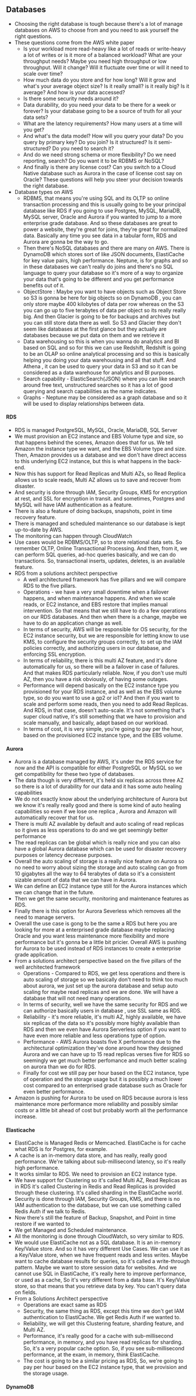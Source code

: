 ## Databases

+ Choosing the right database is tough because there's a lot of manage databases on AWS to choose from and you need to ask yourself the right questions.
+ These questions come from the AWS white paper
	+ Is your workload more read-heavy like a lot of reads or write-heavy a lot of writes or is it more of a balanced workload? What are your throughput needs? Maybe you need high throughput or low throughput.
	  Will it change? Will it fluctuate over time or will it need to scale over time? 
	+ How much data do you store and for how long? Will it grow and what's your average object size? Is it really small? is it really big? Is it average? And how is your data accessed?
    + Is there some security needs around it?
    + Data durability, do you need your data to be there for a week or forever? Is your database going to be a source of truth for all your data sets?
    + What are the latency requirements? How many users at a time will you get?
    + And what's the data model? How will you query your data? Do you query by primary key? Do you join? Is it structured? Is it semi-structured? Do you need to search it?
    + And do we need strong schema or more flexibility? Do we need reporting, search? Do you want it to be RDBMS or NoSQL?
    + And finally is there any license cost? Can you switch to a Cloud Native database such as Aurora in the case of license cost say on Oracle?
  These questions will help you steer your decision towards the right database.
+ Database types on AWS
	+ RDBMS, that means you're using SQL and its OLTP so online transaction processing and this is usually going to be your principal database like RDS if you going to use Postgres, MySQL, MariaDB,
	  MySQL server, Oracle and Aurora if you wanted to jump to a more enterprise grade database. And so these databases are great to power a website, they're great for joins, they're great for normalized data.
	  Basically any time you see data in a tabular form, RDS and Aurora are gonna be the way to go.
	+ Then there's NoSQL databases and there are many on AWS. There is DynamoDB which stores sort of like JSON documents, ElastiCache for key value pairs, high performance. Neptune, is for graphs and so in these 
	  databases we can't really do joins and there's no SQL language to query your database so it's more of a way to organize your data that's going to be different and you get performance benefits out of it.
	+ ObjectStore : Maybe you want to have objects such as Object Store so S3 is gonna be here for big objects so on DynamoDB , you can only store maybe 400 kilobytes of data per row whereas on the S3 you can go 
	  up to five terabytes of data per object so its really really big. And then Glacier is going to be for backups and archives but you can still store data there as well. So S3 and Glacier they don't seem like databases
	  at the first glance but they actually are databases because we put data on them and we retrieve it
	+ Data warehousing so this is when you wanna do analytics and BI based on SQL and so for this we can use Redshift, Redshift is going to be an OLAP so online analytical processing and so this is basically
	  helping you doing your data warehousing and all that stuff. And Athena , it can be used to query your data in S3 and so it can be considered as a data warehouse for analytics and BI purposes.
	+ Search capability - ElasticSearch(JSON) where you can like search around free text, unstructured searches so it has a lot of good querying and search capabilities as the name indicates.
	+ Graphs - Neptune may be considered as a graph database and so it will be used to display relationships between data.

#### RDS

+ RDS is managed PostgreSQL, MySQL, Oracle, MariaDB, SQL Server
+ We must provision an EC2 instance and EBS Volume type and size, so that happens behind the scenes, Amazon does that for us. We tell Amazon the instance type we want, and the EBS Volume type and size.
  Then, Amazon provides us a database and we don't have direct access to this underlying EC2 instance, but this is what happens in the back-end.
+ Now this has support for Read Replicas and Multi AZs, so Read Replica allows us to scale reads, Multi AZ allows us to save and recover from disaster.
+ And security is done through IAM, Security Groups, KMS for encryption at rest, and SSL for encryption in transit. and sometimes, Postgres and MySQL will have IAM authentication as a feature.
+ There is also a feature of doing backups, snapshots, point in time recovery feature. 
+ There is managed and scheduled maintenance so our database is kept up-to-date by AWS.
+ The monitoring can happen through CloudWatch 
+ Use cases would be RDBMS/OLTP, so to store relational data sets. So remember OLTP, Online Transactional Processing. And then, from it, we can perform SQL queries, ad-hoc queries basically, and we can do transactions.
  So, transactional inserts, updates, deletes, is an available feature.
+ RDS from a solutions architect perspective
	+ A well architectured framework has five pillars and we will compare RDS to the five pillars.
	+ Operations -  we have a very small downtime when a failover happens, and when maintenance happens. And when we scale reads, or EC2 instance, and EBS restore that implies manual intervention. So that means that we still have
	  to do a few operations on our RDS databases. And then when there is a change, maybe we have to do an application change as well.
	+ In terms of security, AWS will be responsible for OS security, for the EC2 instance security, but we are responsible for letting know to use KMS, to configure the security groups correctly, to set up the IAM policies correctly,
	  and authorizing users in our database, and enforcing SSL encryption.
	+ In terms of reliability, there is this multi AZ feature, and it's done automatically for us, so there will be a failover in case of failures. And that makes RDS particularly reliable. Now, if you don't use multi AZ,
	  then you have a risk obviously, of having some outages.
	+ Performance will depend basically on the EC2 instance type you provisioned for your RDS instance, and as well as the EBS volume type, so do you want to use a gp2 or io1? And then if you want to scale and perform some reads,
	  then you need to add Read Replicas. And RDS, in that case, doesn't auto-scale. It's not something that's super cloud native, it's still something that we have to provision and scale manually, and basically, adapt based on our workload.
	+ In terms of cost, it is very simple, you're going to pay per the hour, based on the provisioned EC2 instance type, and the EBS volume.

#### Aurora

+ Aurora is a database managed by AWS, it's under the RDS service for now and the API is compatible for either PostgreSQL or MySQL so we get compatibility for these two type of databases.
+ The data though is very different, it's held six replicas across three AZ so there is a lot of durability for our data and it has some auto healing capabilities
+ We do not exactly know about the underlying architecture of Aurora but we know it's really really good and there is some kind of auto healing capabilities so even if we lose one replica , Aurora and Amazon will automatically recover that 
  for us.
+ There is multi AZ available by default and auto scaling of read replicas so it gives as less operations to do and we get seemingly better performance
+ The read replicas can be global which is really nice and you can also have a global Aurora database which can be used for disaster recovery purposes or latency decrease purposes.
+ Overall the auto scaling of storage is a really nice feature on Aurora so no need to worry about sizing the storage and auto scaling can go from 10 gigabytes all the way to 64 terabytes of data so it's a consistent sizable amount of data
  that we can have in Aurora.
+ We can define an EC2 instance type still for the Aurora instances which we can change that in the future.
+ Then we get the same security, monitoring and maintenance features as RDS.
+ Finally there is this option for Aurora Severless which removes all the need to manage servers.
+ Overall the use case is gong to be the same a RDS but here you are looking for more at a enterprised grade database maybe replacing Oracle and you want less maintenance more flexibility and more performance but it's gonna be a little 
  bit pricier. Overall AWS is pushing for Aurora to be used instead of RDS instances to create a enterprise grade application.
+ From a solutions architect perspective based on the five pillars of the well architected framework
	+ Operations - Compared to RDS, we get less operations and there is auto scaling of storage so we basically don't need to think too much about aurora, we just set up the aurora database and setup auto scaling for maybe read
	  replicas and we are done. We will have a database that will not need many operations.
	+ In terms of security, well we have the same security for RDS and we can authorize basically users in database , use SSL same as RDS.
	+ Reliability - it's more reliable, it's multi AZ, highly available, we have six replicas of the data so it's possibly more highly available than RDS and then we even have Aurora Serverless option if you want to have even more reliable
	  and less operations type of option.
	+ Performance - AWS Aurora boasts five X performance due to the architectural optimization they've done around how they designed Aurora and we can have up to 15 read replicas verses five for RDS so seemingly we get much better perfomance
	  and much better scaling on aurora than we do for RDS.
	+ Finally for cost we still pay per hour based on the EC2 instance, type of operation and the storage usage but it is possibly a much lower cost compared to an enterprised grade database such as Oracle for even better performance.
+ Amazon is pushing for Aurora to be used on RDS because aurora is less maintenance more performance more reliability and possibly similar costs or a little bit ahead of cost but probably worth all the performance increase.

#### Elasticache

+ ElastiCache is Managed Redis or Memcached. ElastiCache is for cache what RDS is for Postgres, for example. 
+ A cache is an in-memory data store, and has really, really good performance. We're talking about sub-millisecond latency, so it's really high performance.
+ It works similar to RDS. We need to provision an EC2 instance type. 
+ We have support for Clustering so it's called Multi AZ, Read Replicas as in RDS it's called Clustering in Redis and Read Replicas is provided through these clustering. It's called sharding in the ElastiCache world.
+ Security is done through IAM, Security Groups, KMS, and there is no IAM authentication to the database, but we can use something called Redis Auth if we talk to Redis.
+ Now there's still the feature of Backup, Snapshot, and Point in time restore if we wanted to
+ We get Managed and Scheduled maintenance.
+ All the monitoring is done through CloudWatch, so very similar to RDS.
+ We would use ElastiCache not as a SQL database. It is an in-memory Key/Value store. And so it has very different Use Cases. We can use it as a Key/Value store, when we have frequent reads and less writes.
  Maybe want to cache database results for queries, so it's called a write-through pattern. Maybe we want to store session data for websites. And we cannot use SQL in ElastiCache, it's really here to improve performance,
  or used as a cache, So it's very different from a data base. It's Key/Value store, so that means that you retrieve data by key. You can't query data on fields.
+ From a Solutions Architect perspective
	+ Operations are exact same as RDS
	+ Security, the same thing as RDS, except this time we don't get IAM authentication to ElastiCache. We get Redis Auth if we wanted to.
	+ Reliability, we will get this Clustering feature, sharding feature, and Multi AZ.
	+ Performance, it's really good for a cache with sub-millisecond performance, in memory, and you have read replicas for sharding. So, it's a very popular cache option. So, if you see sub-millisecond performance, at the exam,
	  in memory, think ElastiCache.
	+ The cost is going to be a similar pricing as RDS, So, we're going to pay per hour based on the EC2 instance type, that we provision and the storage usage. 

#### DynamoDB

